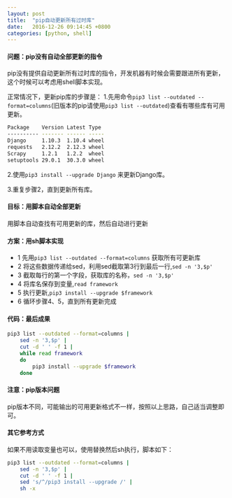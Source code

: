 ```yaml
---
layout: post
title:  "pip自动更新所有过时库"
date:   2016-12-26 09:14:45 +0800
categories: [python, shell]
---
```


#### 问题：pip没有自动全部更新的指令

pip没有提供自动更新所有过时库的指令，开发机器有时候会需要跟进所有更新，这个时候可以考虑用shell脚本实现。



正常情况下，更新pip库的步骤是：
1.先用命令`pip3 list --outdated --format=columns`(旧版本的pip请使用`pip3 list --outdated`)查看有哪些库有可用更新。

```bash         
Package    Version Latest Type      
---------- ------- ------ -----         
Django     1.10.3  1.10.4 wheel         
requests   2.12.2  2.12.3 wheel         
Scrapy     1.2.1   1.2.2  wheel         
setuptools 29.0.1  30.3.0 wheel         
```

2.使用`pip3 install --upgrade Django` 来更新Django库。

3.重复步骤2，直到更新所有库。

####  目标：用脚本自动全部更新

用脚本自动查找有可用更新的库，然后自动进行更新

####  方案：用sh脚本实现

            
* 1 先用`pip3 list --outdated --format=columns` 获取所有可更新库
* 2 将这些数据传递给sed，利用sed截取第3行到最后一行,`sed -n '3,$p'` 
* 3 截取每行的第一个字段，获取库的名称，`sed -n '3,$p'`
* 4 将库名保存到变量,`read framework`
* 5 执行更新,`pip3 install --upgrade $framework`
* 6 循环步骤4、5，直到所有更新完成

####  代码：最后成果

```bash
pip3 list --outdated --format=columns |
    sed -n '3,$p' |
    cut -d ' ' -f 1 |
    while read framework 
    do
        pip3 install --upgrade $framework
    done
```

####  注意：pip版本问题

pip版本不同，可能输出的可用更新格式不一样，按照以上思路，自己适当调整即可。

####  其它参考方式

如果不用读取变量也可以，使用替换然后sh执行，脚本如下：

```bash
pip3 list --outdated --format=columns |
    sed -n '3,$p' |
    cut -d ' ' -f 1 |
    sed 's/^/pip3 install --upgrade /' |
    sh -x
```